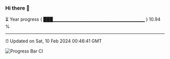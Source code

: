 ### Hi there 👋

⏳ Year progress { ███▁▁▁▁▁▁▁▁▁▁▁▁▁▁▁▁▁▁▁▁▁▁▁▁▁▁▁ } 10.94 %

---

⏰ Updated on Sat, 10 Feb 2024 00:46:41 GMT

![Progress Bar CI](https://github.com/liununu/liununu/workflows/Progress%20Bar%20CI/badge.svg)
